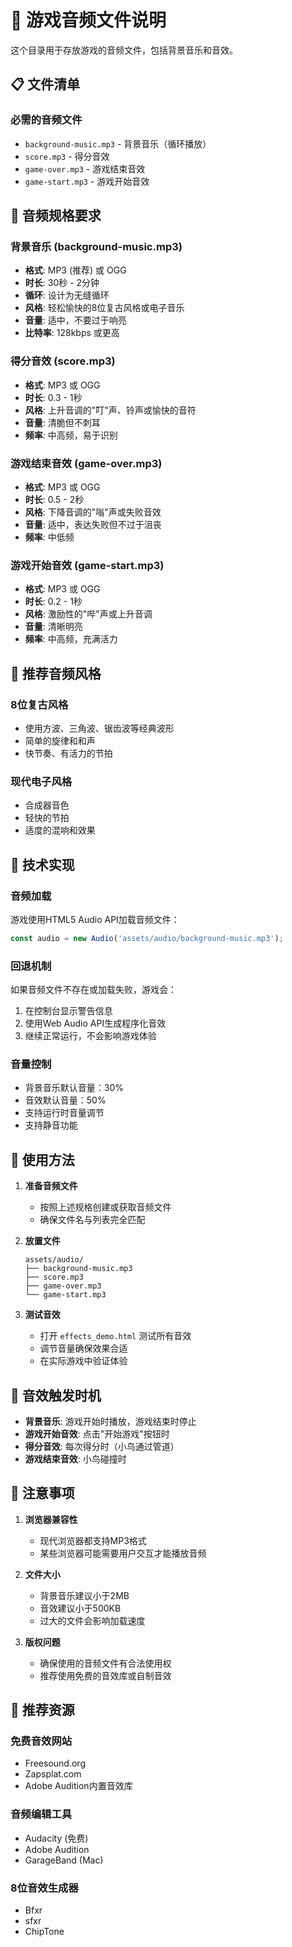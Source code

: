 # 🎵 游戏音频文件说明

这个目录用于存放游戏的音频文件，包括背景音乐和音效。

## 📋 文件清单

### 必需的音频文件
- `background-music.mp3` - 背景音乐（循环播放）
- `score.mp3` - 得分音效
- `game-over.mp3` - 游戏结束音效
- `game-start.mp3` - 游戏开始音效

## 🎼 音频规格要求

### 背景音乐 (background-music.mp3)
- **格式**: MP3 (推荐) 或 OGG
- **时长**: 30秒 - 2分钟
- **循环**: 设计为无缝循环
- **风格**: 轻松愉快的8位复古风格或电子音乐
- **音量**: 适中，不要过于响亮
- **比特率**: 128kbps 或更高

### 得分音效 (score.mp3)
- **格式**: MP3 或 OGG
- **时长**: 0.3 - 1秒
- **风格**: 上升音调的"叮"声、铃声或愉快的音符
- **音量**: 清脆但不刺耳
- **频率**: 中高频，易于识别

### 游戏结束音效 (game-over.mp3)
- **格式**: MP3 或 OGG
- **时长**: 0.5 - 2秒
- **风格**: 下降音调的"嗡"声或失败音效
- **音量**: 适中，表达失败但不过于沮丧
- **频率**: 中低频

### 游戏开始音效 (game-start.mp3)
- **格式**: MP3 或 OGG
- **时长**: 0.2 - 1秒
- **风格**: 激励性的"哔"声或上升音调
- **音量**: 清晰明亮
- **频率**: 中高频，充满活力

## 🎨 推荐音频风格

### 8位复古风格
- 使用方波、三角波、锯齿波等经典波形
- 简单的旋律和和声
- 快节奏、有活力的节拍

### 现代电子风格
- 合成器音色
- 轻快的节拍
- 适度的混响和效果

## 🔧 技术实现

### 音频加载
游戏使用HTML5 Audio API加载音频文件：
```javascript
const audio = new Audio('assets/audio/background-music.mp3');
```

### 回退机制
如果音频文件不存在或加载失败，游戏会：
1. 在控制台显示警告信息
2. 使用Web Audio API生成程序化音效
3. 继续正常运行，不会影响游戏体验

### 音量控制
- 背景音乐默认音量：30%
- 音效默认音量：50%
- 支持运行时音量调节
- 支持静音功能

## 🚀 使用方法

1. **准备音频文件**
   - 按照上述规格创建或获取音频文件
   - 确保文件名与列表完全匹配

2. **放置文件**
   ```
   assets/audio/
   ├── background-music.mp3
   ├── score.mp3
   ├── game-over.mp3
   └── game-start.mp3
   ```

3. **测试音效**
   - 打开 `effects_demo.html` 测试所有音效
   - 调节音量确保效果合适
   - 在实际游戏中验证体验

## 🎯 音效触发时机

- **背景音乐**: 游戏开始时播放，游戏结束时停止
- **游戏开始音效**: 点击"开始游戏"按钮时
- **得分音效**: 每次得分时（小鸟通过管道）
- **游戏结束音效**: 小鸟碰撞时

## 📝 注意事项

1. **浏览器兼容性**
   - 现代浏览器都支持MP3格式
   - 某些浏览器可能需要用户交互才能播放音频

2. **文件大小**
   - 背景音乐建议小于2MB
   - 音效建议小于500KB
   - 过大的文件会影响加载速度

3. **版权问题**
   - 确保使用的音频文件有合法使用权
   - 推荐使用免费的音效库或自制音效

## 🔗 推荐资源

### 免费音效网站
- Freesound.org
- Zapsplat.com
- Adobe Audition内置音效库

### 音频编辑工具
- Audacity (免费)
- Adobe Audition
- GarageBand (Mac)

### 8位音效生成器
- Bfxr
- sfxr
- ChipTone
